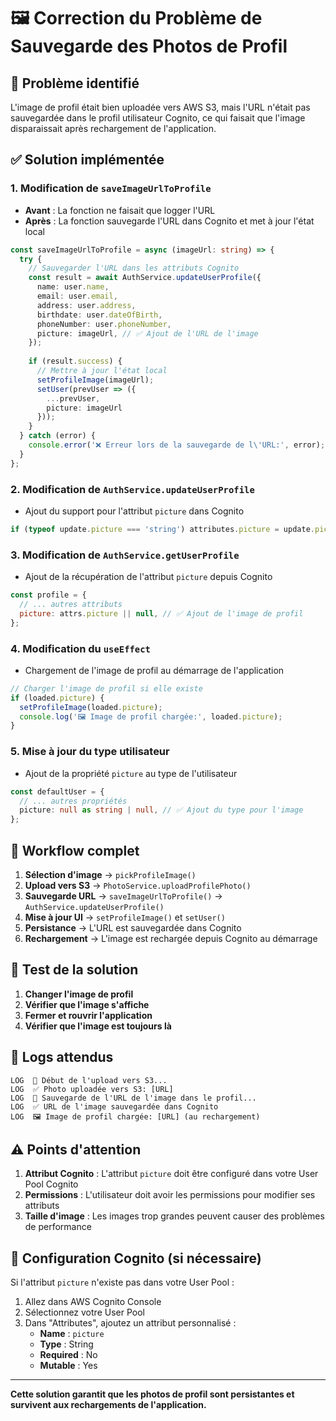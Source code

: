# 🖼️ Correction du Problème de Sauvegarde des Photos de Profil

## 🐛 Problème identifié

L'image de profil était bien uploadée vers AWS S3, mais l'URL n'était pas sauvegardée dans le profil utilisateur Cognito, ce qui faisait que l'image disparaissait après rechargement de l'application.

## ✅ Solution implémentée

### 1. **Modification de `saveImageUrlToProfile`**
- **Avant** : La fonction ne faisait que logger l'URL
- **Après** : La fonction sauvegarde l'URL dans Cognito et met à jour l'état local

```typescript
const saveImageUrlToProfile = async (imageUrl: string) => {
  try {
    // Sauvegarder l'URL dans les attributs Cognito
    const result = await AuthService.updateUserProfile({
      name: user.name,
      email: user.email,
      address: user.address,
      birthdate: user.dateOfBirth,
      phoneNumber: user.phoneNumber,
      picture: imageUrl, // ✅ Ajout de l'URL de l'image
    });
    
    if (result.success) {
      // Mettre à jour l'état local
      setProfileImage(imageUrl);
      setUser(prevUser => ({
        ...prevUser,
        picture: imageUrl
      }));
    }
  } catch (error) {
    console.error('❌ Erreur lors de la sauvegarde de l\'URL:', error);
  }
};
```

### 2. **Modification de `AuthService.updateUserProfile`**
- Ajout du support pour l'attribut `picture` dans Cognito

```javascript
if (typeof update.picture === 'string') attributes.picture = update.picture;
```

### 3. **Modification de `AuthService.getUserProfile`**
- Ajout de la récupération de l'attribut `picture` depuis Cognito

```javascript
const profile = {
  // ... autres attributs
  picture: attrs.picture || null, // ✅ Ajout de l'image de profil
};
```

### 4. **Modification du `useEffect`**
- Chargement de l'image de profil au démarrage de l'application

```typescript
// Charger l'image de profil si elle existe
if (loaded.picture) {
  setProfileImage(loaded.picture);
  console.log('🖼️ Image de profil chargée:', loaded.picture);
}
```

### 5. **Mise à jour du type utilisateur**
- Ajout de la propriété `picture` au type de l'utilisateur

```typescript
const defaultUser = {
  // ... autres propriétés
  picture: null as string | null, // ✅ Ajout du type pour l'image
};
```

## 🔄 Workflow complet

1. **Sélection d'image** → `pickProfileImage()`
2. **Upload vers S3** → `PhotoService.uploadProfilePhoto()`
3. **Sauvegarde URL** → `saveImageUrlToProfile()` → `AuthService.updateUserProfile()`
4. **Mise à jour UI** → `setProfileImage()` et `setUser()`
5. **Persistance** → L'URL est sauvegardée dans Cognito
6. **Rechargement** → L'image est rechargée depuis Cognito au démarrage

## 🧪 Test de la solution

1. **Changer l'image de profil**
2. **Vérifier que l'image s'affiche**
3. **Fermer et rouvrir l'application**
4. **Vérifier que l'image est toujours là**

## 📝 Logs attendus

```
LOG  🚀 Début de l'upload vers S3...
LOG  ✅ Photo uploadée vers S3: [URL]
LOG  💾 Sauvegarde de l'URL de l'image dans le profil...
LOG  ✅ URL de l'image sauvegardée dans Cognito
LOG  🖼️ Image de profil chargée: [URL] (au rechargement)
```

## ⚠️ Points d'attention

1. **Attribut Cognito** : L'attribut `picture` doit être configuré dans votre User Pool Cognito
2. **Permissions** : L'utilisateur doit avoir les permissions pour modifier ses attributs
3. **Taille d'image** : Les images trop grandes peuvent causer des problèmes de performance

## 🔧 Configuration Cognito (si nécessaire)

Si l'attribut `picture` n'existe pas dans votre User Pool :

1. Allez dans AWS Cognito Console
2. Sélectionnez votre User Pool
3. Dans "Attributes", ajoutez un attribut personnalisé :
   - **Name** : `picture`
   - **Type** : String
   - **Required** : No
   - **Mutable** : Yes

---

**Cette solution garantit que les photos de profil sont persistantes et survivent aux rechargements de l'application.**
